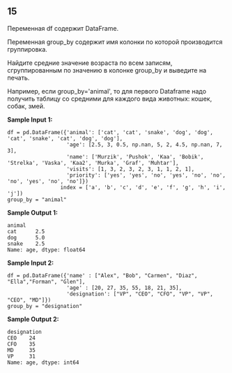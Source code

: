 ## 15

Переменная df содержит DataFrame.

Переменная group_by содержит имя колонки по которой производится группировка.

Найдите средние значение возраста по всем записям, сгруппированным по значению в колонке group_by и выведите на печать.

Например, если group_by='animal', то для первого Dataframe надо получить таблицу со средними для каждого вида животных: кошек, собак, змей.

**Sample Input 1:**

```commandline
df = pd.DataFrame({'animal': ['cat', 'cat', 'snake', 'dog', 'dog', 'cat', 'snake', 'cat', 'dog', 'dog'],
                   'age': [2.5, 3, 0.5, np.nan, 5, 2, 4.5, np.nan, 7, 3],
                   'name': ['Murzik', 'Pushok', 'Kaa', 'Bobik', 'Strelka', 'Vaska', 'Kaa2', 'Murka', 'Graf', 'Muhtar'],
                   'visits': [1, 3, 2, 3, 2, 3, 1, 1, 2, 1],
                   'priority': ['yes', 'yes', 'no', 'yes', 'no', 'no', 'no', 'yes', 'no', 'no']})
                 index = ['a', 'b', 'c', 'd', 'e', 'f', 'g', 'h', 'i', 'j'])
group_by = "animal"
```

**Sample Output 1:**

```commandline
animal
cat      2.5
dog      5.0
snake    2.5
Name: age, dtype: float64
```

**Sample Input 2:**

```commandline
df = pd.DataFrame({'name' : ["Alex", "Bob", "Carmen", "Diaz", "Ella","Forman", "Glen"],
                   'age' : [20, 27, 35, 55, 18, 21, 35],
                   'designation': ["VP", "CEO", "CFO", "VP", "VP", "CEO", "MD"]})
group_by = "designation"
```

**Sample Output 2:**

```commandline
designation
CEO    24
CFO    35
MD     35
VP     31
Name: age, dtype: int64
```
